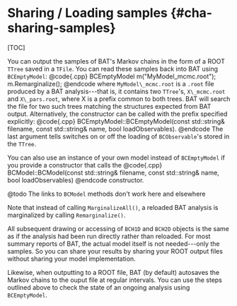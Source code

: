 Sharing / Loading samples {#cha-sharing-samples}
=================

[TOC]

You can output the samples of BAT's Markov chains in the form of a
ROOT `TTree` saved in a `TFile`. You can read these samples
back into BAT using `BCEmptyModel`:
@code{.cpp}
BCEmptyModel m("MyModel_mcmc.root");
m.Remarginalize();
@endcode
where `MyModel\_mcmc.root` is a `.root` file produced by a BAT
analysis---that is, it contains two `TTree`'s, `X\_mcmc.root`
and `X\_pars.root`, where X is a prefix common to both trees.
BAT
will search the file for two such trees matching the structures
expected from BAT output.
Alternatively, the constructor can be
called with the prefix specified explicitly:
@code{.cpp}
  BCEmptyModel::BCEmptyModel(const std::string& filename, const std::string& name, bool loadObservables).
@endcode
The last argument tells switches on or off the loading of
`BCObservable`'s stored in the `TTree`.

You can also use an instance of your own model instead of `BCEmptyModel` if you provide a
constructor that calls the
@code{.cpp}
BCModel::BCModel(const std::string\&
filename, const std::string\& name, bool loadObservables)
@endcode
constructor.

@todo The links to `BCModel` methods don't work here and elsewhere

Note that instead of calling `MarginalizeAll()`, a reloaded BAT
analysis is marginalized by calling `Remarginalize()`.

All subsequent drawing or accessing of `BCH1D` and `BCH2D`
objects is the same as if the analysis had been run directly rather
than reloaded. For most summary reports of BAT, the actual model
itself is not needed---only the samples. So you can share your results
by sharing your ROOT output files without sharing your model
implementation.

Likewise, when outputting to a ROOT file, BAT (by default) autosaves
the Markov chains to the ouput file at regular intervals. You can use
the steps outlined above to check the state of an ongoing analysis
using `BCEmptyModel`.
